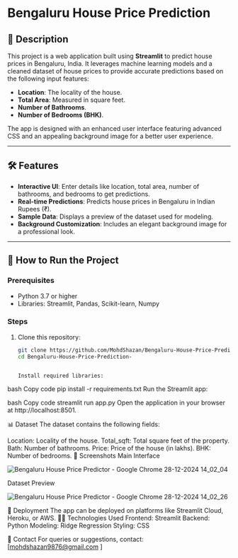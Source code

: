 # Bengaluru House Price Prediction

## 📖 Description

This project is a web application built using **Streamlit** to predict house prices in Bengaluru, India. It leverages machine learning models and a cleaned dataset of house prices to provide accurate predictions based on the following input features:

- **Location**: The locality of the house.
- **Total Area**: Measured in square feet.
- **Number of Bathrooms**.
- **Number of Bedrooms (BHK)**.

The app is designed with an enhanced user interface featuring advanced CSS and an appealing background image for a better user experience.

---

## 🛠️ Features

- **Interactive UI**: Enter details like location, total area, number of bathrooms, and bedrooms to get predictions.
- **Real-time Predictions**: Predicts house prices in Bengaluru in Indian Rupees (₹).
- **Sample Data**: Displays a preview of the dataset used for modeling.
- **Background Customization**: Includes an elegant background image for a professional look.



---

## 🚀 How to Run the Project

### Prerequisites
- Python 3.7 or higher
- Libraries: Streamlit, Pandas, Scikit-learn, Numpy

### Steps
1. Clone this repository:
   ```bash
   git clone https://github.com/MohdShazan/Bengaluru-House-Price-Prediction-.git
   cd Bengaluru-House-Price-Prediction-


   Install required libraries:

bash
Copy code
pip install -r requirements.txt
Run the Streamlit app:

bash
Copy code
streamlit run app.py
Open the application in your browser at http://localhost:8501.

📊 Dataset
The dataset contains the following fields:

Location: Locality of the house.
Total_sqft: Total square feet of the property.
Bath: Number of bathrooms.
Price: Price of the house (in lakhs).
BHK: Number of bedrooms.
📸 Screenshots
Main Interface

![Bengaluru House Price Predictor - Google Chrome 28-12-2024 14_02_04](https://github.com/user-attachments/assets/4708e843-802e-4424-b8d4-6ccb296291e2)



Dataset Preview

![Bengaluru House Price Predictor - Google Chrome 28-12-2024 14_02_26](https://github.com/user-attachments/assets/6bc1442c-e7ff-485a-be78-480b89c0a2c4)




🔗 Deployment
The app can be deployed on platforms like Streamlit Cloud, Heroku, or AWS.
👨‍💻 Technologies Used
Frontend: Streamlit
Backend: Python
Modeling: Ridge Regression
Styling: CSS


📧 Contact
For queries or suggestions, contact: [mohdshazan9876@gmail.com
]

